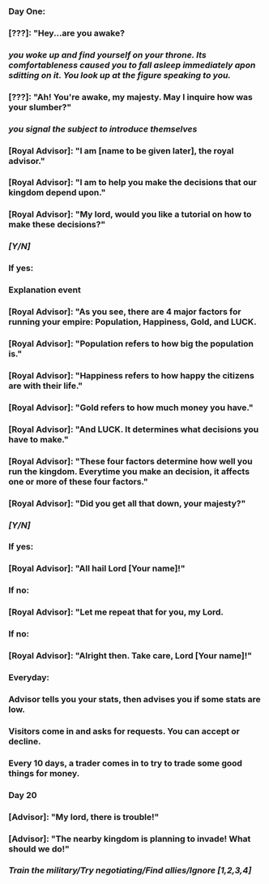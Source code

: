### Day One:
### [???]: "Hey...are you awake?
### *you woke up and find yourself on your throne. Its comfortableness caused you to fall asleep immediately apon sditting on it. You look up at the figure speaking to you.*
### [???]: "Ah! You're awake, my majesty. May I inquire how was your slumber?"
### *you signal the subject to introduce themselves*
### [Royal Advisor]: "I am [name to be given later], the royal advisor."
### [Royal Advisor]: "I am to help you make the decisions that our kingdom depend upon."
### [Royal Advisor]: "My lord, would you like a tutorial on how to make these decisions?"
### *[Y/N]*
### If yes:
###     Explanation event
###     [Royal Advisor]: "As you see, there are 4 major factors for running your empire: Population, Happiness, Gold, and LUCK.
###     [Royal Advisor]: "Population refers to how big the population is."
###     [Royal Advisor]: "Happiness refers to how happy the citizens are with their life."
###     [Royal Advisor]: "Gold refers to how much money you have."
###     [Royal Advisor]: "And LUCK. It determines what decisions you have to make."
###     [Royal Advisor]: "These four factors determine how well you run the kingdom. Everytime you make an decision, it affects one or more of these four factors."
###     [Royal Advisor]: "Did you get all that down, your majesty?"
###     *[Y/N]*
###     If yes:
###         [Royal Advisor]: "All hail Lord [Your name]!"
###     If no:
###         [Royal Advisor]: "Let me repeat that for you, my Lord.
### If no:
###     [Royal Advisor]: "Alright then. Take care, Lord [Your name]!"

### Everyday:
### Advisor tells you your stats, then advises you if some stats are low.
### Visitors come in and asks for requests. You can accept or decline.
### Every 10 days, a trader comes in to try to trade some good things for money.

### Day 20
### [Advisor]: "My lord, there is trouble!"
### [Advisor]: "The nearby kingdom is planning to invade! What should we do!"
### *Train the military/Try negotiating/Find allies/Ignore [1,2,3,4]*